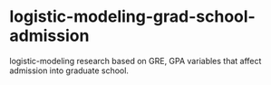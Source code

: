 # logistic-modeling-grad-school-admission
logistic-modeling research based on GRE, GPA variables that affect admission into graduate school. 
